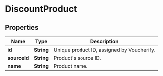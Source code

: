 

# DiscountProduct


## Properties

| Name | Type | Description |
|------------ | ------------- | ------------- |
|**id** | **String** | Unique product ID, assigned by Voucherify. |
|**sourceId** | **String** | Product&#39;s source ID. |
|**name** | **String** | Product name. |



